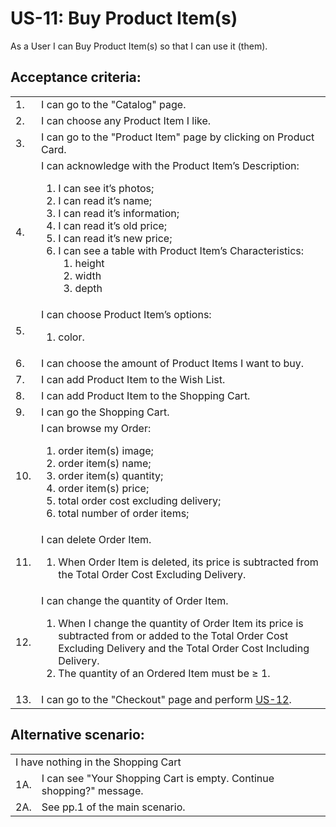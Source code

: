 # US-11: Buy Product Item(s)

As a User I can Buy Product Item(s) so that I can use it (them).

## **Acceptance criteria:**

<table>
    <tr>
        <td>1.</td>
        <td>I can go to the "Catalog" page.</td>
    </tr>
    <tr>
        <td>2.</td>
        <td>I can choose any Product Item I like.</td>
    </tr>
    <tr>
        <td>3.</td>
        <td>I can go to the "Product Item" page by clicking on Product Card.</td>
    </tr>
    <tr>
        <td>4.</td>
        <td>I can acknowledge with the Product Item’s Description:
            <ol>
                <li>I can see it’s photos;</li>
                <li>I can read it’s name;</li>
                <li>I can read it’s information;</li>
                <li>I can read it’s old price;</li>
                <li>I can read it’s new price;</li>
                <li>I can see a table with Product Item’s Characteristics:
                    <ol>
                        <li>height</li>
                        <li>width</li>
                        <li>depth</li>
                    </ol>
                </li>
            </ol>
        </td>
    </tr>
    <tr>
        <td>5.</td>
        <td>I can choose Product Item’s options:
            <ol>
                <li>color.</li>
            </ol>
        </td>
    </tr>
    <tr>
        <td>6.</td>
        <td>I can choose the amount of Product Items I want to buy.</td>
    </tr>
    <tr>
        <td>7.</td>
        <td>I can add Product Item to the Wish List.</td>
    </tr>
    <tr>
        <td>8.</td>
        <td>I can add Product Item to the Shopping Cart.</td>
    </tr>
    <tr>
        <td>9.</td>
        <td>I can go the Shopping Cart.</td>
    </tr>
    <tr>
        <td>10.</td>
        <td>I can browse my Order: 
            <ol>
                <li>order item(s) image;</li>
                <li>order item(s) name;</li>
                <li>order item(s) quantity;</li>
                <li>order item(s) price;</li>
                <li>total order cost excluding delivery;</li>
                <li>total number of order items;</li>
            </ol>
        </td>
    </tr>
    <tr>
        <td>11.</td>
        <td>I can delete Order Item.
            <ol>
                <li>When Order Item is deleted, its price is subtracted from the Total Order Cost Excluding Delivery.</li>
            </ol></td>
    </tr>
    <tr>
        <td>12.</td>
        <td>I can change the quantity of Order Item.
            <ol>
                <li>When I change the quantity of Order Item its price is subtracted from or added to the Total Order Cost Excluding Delivery and the Total Order Cost Including Delivery.</li>
                <li>The quantity of an Ordered Item must be ≥ 1.</li>
            </ol></td>
    </tr>
    <tr>
        <td>13.</td>
        <td>I can go to the "Checkout" page and perform <a href="US12-MakeCheckout.md"> US-12</a>.</td>
</table>

## **Alternative scenario:**

<table>
        <tr>
        <td colspan="2">I have nothing in the Shopping Cart</td>
    </tr>
    <tr>
        <td>1A.</td>
        <td>I can see "Your Shopping Cart is empty. Continue shopping?" message. </td>
    </tr>
    <tr>
        <td>2A.</td>
        <td>See pp.1 of the main scenario.</td>
    </tr>
</table>